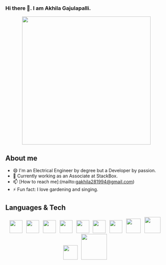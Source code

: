 ### Hi there 👋. I am Akhila Gajulapalli.

<p align='center'>
  <img src='https://cdn.dribbble.com/users/1857592/screenshots/3848396/character-typing.gif' width='400px'>
</p>


## About me
- 😄 I'm an Electrical Engineer by degree but a Developer by passion. 
- 🌱 Currently working as an Associate at StackBox.
- 📫 [How to reach me]:(mailto:gakhila281994@gmail.com)
- ⚡ Fun fact: I love gardening and singing.

## Languages & Tech

<p align='center'>
    <img width="40" src="https://www.flaticon.com/svg/static/icons/svg/1216/1216733.svg">&nbsp;&nbsp;
    <img width="40" src="https://www.flaticon.com/svg/static/icons/svg/732/732190.svg">&nbsp;&nbsp;
    <img width="40" src="https://www.flaticon.com/svg/static/icons/svg/541/541509.svg">&nbsp;&nbsp;
    <img width="40" src="https://encrypted-tbn0.gstatic.com/images?q=tbn%3AANd9GcSSYXDgtUuX0KXITEzysyAq-gwLKRNalIEdUg&usqp=CAU">&nbsp;&nbsp;
    <img width="40" src="https://www.flaticon.com/svg/static/icons/svg/919/919851.svg">&nbsp;&nbsp;
    <img width="40" src="https://n7.nextpng.com/sticker-png/925/447/sticker-png-express-js-node-js-javascript-mongodb-node-js-text-trademark-logo-web-application.png">&nbsp;&nbsp;
    <img width="40" src="https://material-ui.com/static/logo.png">&nbsp;&nbsp;
    <img width="45" src="https://www.flaticon.com/svg/static/icons/svg/919/919825.svg">&nbsp;&nbsp;
    <img width="50" src="https://res-3.cloudinary.com/crunchbase-production/image/upload/c_lpad,h_170,w_170,f_auto,b_white,q_auto:eco/q1cwqhahz7jbtfzalznd">&nbsp;&nbsp;
    <img width="45" src="https://www.saashub.com/images/app/service_logos/41/2226ebbc22c1/large.png?1554262828">&nbsp;&nbsp;
    <img width="80" margin="20 0 0 0" src="https://digital.ai/sites/default/files/pictures/styles/maxwidth_300/public/pt_logos/mongodb.png?itok=T7Bcj44-">&nbsp;&nbsp;
</p>
